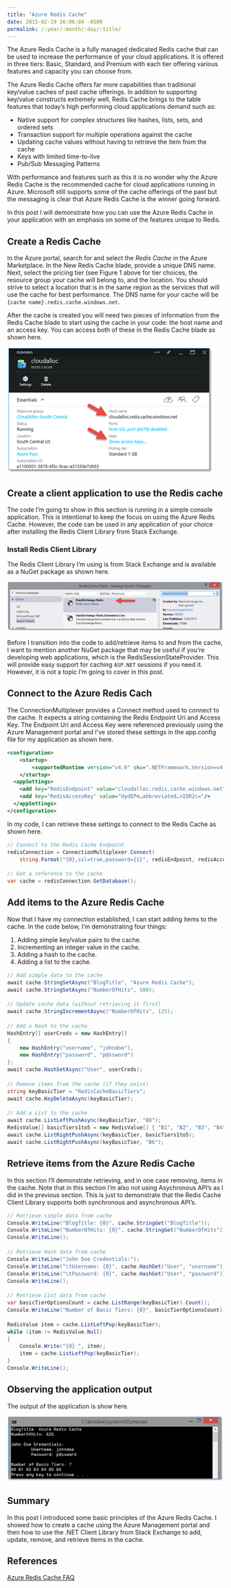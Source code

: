 ```yaml
---
title: "Azure Redis Cache"
date: 2015-02-19 16:06:04 -0500
permalink: /:year/:month/:day/:title/
---
```


The Azure Redis Cache is a fully managed dedicated Redis cache that can be used to increase the performance of your cloud applications. It is offered in three tiers: Basic, Standard, and Premium with each tier offering various features and capacity you can choose from.

The Azure Redis Cache offers far more capabilities than traditional key/value caches of past cache offerings. In addition to supporting key/value constructs extremely well, Redis Cache brings to the table features that today’s high performing cloud applications demand such as:

* Native support for complex structures like hashes, lists, sets, and ordered sets
* Transaction support for multiple operations against the cache
* Updating cache values without having to retrieve the item from the cache
* Keys with limited time-to-live
* Pub/Sub Messaging Patterns

With performance and features such as this it is no wonder why the Azure Redis Cache is the recommended cache for cloud applications running in Azure. Microsoft still supports some of the cache offerings of the past but the messaging is clear that Azure Redis Cache is the winner going forward.

In this post I will demonstrate how you can use the Azure Redis Cache in your application with an emphasis on some of the features unique to Redis.

## Create a Redis Cache ##

In the Azure portal, search for and select the *Redis Cache* in the Azure Marketplace.  In the New Redis Cache blade, provide a unique DNS name. Next, select the pricing tier (see Figure 1 above for tier choices, the resource group your cache will belong to, and the location. You should strive to select a location that is in the same region as the services that will use the cache for best performance. The DNS name for your cache will be `{cache name}.redis.cache.windows.net`.

After the cache is created you will need two pieces of information from the Redis Cache blade to start using the cache in your code: the host name and an access key. You can access both of these in the Redis Cache blade as shown here.

![Redis Cache Blade](/assets/img/azure-redis-cache-01.png)

## Create a client application to use the Redis cache ##

The code I’m going to show in this section is running in a simple console application. This is intentional to keep the focus on using the Azure Redis Cache. However, the code can be used in any application of your choice after installing the Redis Client Library from Stack Exchange.

### Install Redis Client Library ###

The Redis Client Library I’m using is from Stack Exchange and is available as a NuGet package as shown here.

![Redis Client Library](/assets/img/azure-redis-cache-02.png)

Before I transition into the code to add/retrieve items to and from the cache, I want to mention another NuGet package that may be useful if you’re developing web applications, which is the RedisSessionStateProvider. This will provide easy support for caching `ASP.NET` sessions if you need it. However, it is not a topic I’m going to cover in this post.

## Connect to the Azure Redis Cach ##

The ConnectionMultiplexer provides a Connect method used to connect to the cache. It expects a string containing the Redis Endpoint Uri and Access Key. The Endpoint Uri and Access Key were referenced previously using the Azure Management portal and I’ve stored these settings in the app.config file for my application as shown here.

```xml
<configuration>
    <startup>
        <supportedRuntime version="v4.0" sku=".NETFramework,Version=v4.5" />
    </startup>
  <appSettings>
    <add key="RedisEndpoint" value="cloudalloc.redis.cache.windows.net"/>
    <add key="RedisAccessKey" value="UydEP<…abbreviated…>IQR2c="/>
  </appSettings>
</configuration>
```

In my code, I can retrieve these settings to connect to the Redis Cache as shown here.

```c#
// Connect to the Redis Cache Endpoint
redisConnection = ConnectionMultiplexer.Connect(
    string.Format("{0},ssl=true,password={1}", redisEndpoint, redisAccessKey));
 
// Get a reference to the cache
var cache = redisConnection.GetDatabase();
```

## Add items to the Azure Redis Cache ##

Now that I have my connection established, I can start adding items to the cache. In the code below, I’m demonstrating four things:

1. Adding simple key/value pairs to the cache.
2. Incrementing an integer value in the cache.
3. Adding a hash to the cache.
4. Adding a list to the cache.

```c#
// Add simple data to the cache
await cache.StringSetAsync("BlogTitle", "Azure Redis Cache");
await cache.StringSetAsync("NumberOfHits", 500);
 
// Update cache data (without retrieving it first)
await cache.StringIncrementAsync("NumberOfHits", 125);
 
// Add a Hash to the cache
HashEntry[] userCreds = new HashEntry[]
{
    new HashEntry("username", "johndoe"),
    new HashEntry("password", "p@ssword")
};
await cache.HashSetAsync("User", userCreds);
 
// Remove items from the cache (if they exist)
string keyBasicTier = "RedisCacheBasicTiers";
await cache.KeyDeleteAsync(keyBasicTier);
 
// Add a List to the cache
await cache.ListLeftPushAsync(keyBasicTier, "B0");
RedisValue[] basicTiers1to5 = new RedisValue[] { "B1", "B2", "B3", "B4", "B5"};
await cache.ListRightPushAsync(keyBasicTier, basicTiers1to5);
await cache.ListRightPushAsync(keyBasicTier, "B6");
```

## Retrieve items from the Azure Redis Cache ##

In this section I’ll demonstrate retrieving, and in one case removing, items in the cache. Note that in this section I’m also not using Asychronous API’s as I did in the previous section. This is just to demonstrate that the Redis Cache Client Library supports both synchronous and asynchronous API’s.

```c#
// Retrieve simple data from cache
Console.WriteLine("BlogTitle: {0}", cache.StringGet("BlogTitle"));
Console.WriteLine("NumberOfHits: {0}", cache.StringGet("NumberOfHits"));
Console.WriteLine();
 
// Retrieve Hash data from cache
Console.WriteLine("John Doe Credentials:");
Console.WriteLine("\tUsername: {0}", cache.HashGet("User", "username"));
Console.WriteLine("\tPassword: {0}", cache.HashGet("User", "password"));
Console.WriteLine();
 
// Retrieve List data from cache
var basicTierOptionsCount = cache.ListRange(keyBasicTier).Count();
Console.WriteLine("Number of Basic Tiers: {0}", basicTierOptionsCount);
 
RedisValue item = cache.ListLeftPop(keyBasicTier);
while (item != RedisValue.Null)
{
    Console.Write("{0} ", item);
    item = cache.ListLeftPop(keyBasicTier);
}
Console.WriteLine();
```

## Observing the application output ##
 
The output of the application is show here.

![Application Output](/assets/img/azure-redis-cache-03.png)

## Summary ##

In this post I introduced some basic principles of the Azure Redis Cache. I showed how to create a cache using the Azure Management portal and then how to use the .NET Client Library from Stack Exchange to add, update, remove, and retrieve items in the cache.

## References ##

[Azure Redis Cache FAQ](https://docs.microsoft.com/en-us/azure/redis-cache/cache-faq)

